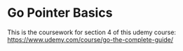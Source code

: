 # Go Pointer Basics

This is the coursework for section 4 of this udemy course: https://www.udemy.com/course/go-the-complete-guide/